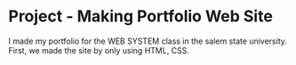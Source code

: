 # Project - Making Portfolio Web Site

I made my portfolio for the WEB SYSTEM class in the salem state university.
First, we made the site by only using HTML, CSS.
